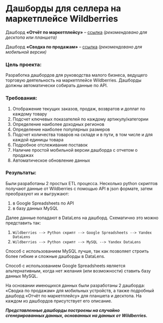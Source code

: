 # Дашборды для селлера на маркетплейсе Wildberries

Дашборд **«Отчёт по маркетплейсу»** – [ссылка](https://datalens.yandex/wz8ojtvdcplsm/ "Дашборд «Отчёт по маркетплейсу»") _(рекомендовано для десктопа или планшета)_

Дашборд **«Сводка по продажам»**    – [ссылка](https://datalens.yandex/low80svy30w2b/ "Дашборд «Сводка по продажам»") _(рекомендовано для мобильной версии)_

### Цель проекта:
Разработка дашбордов для руководства малого бизнеса, ведущего торговую деятельность на маркетплейсе Wildberries. Дашборды должны автоматически собирать данные по API.

### Требования:
1.	Отображение текущих заказов, продаж, возвратов и доплат по каждому товару
2.	Подсчет ключевых показателей по каждому артикулу/категории
3.	Определение наиболее доходных регионов
4.	Определение наиболее популярных размеров
5.	Подсчет количества товаров на складе и в пути, в том числе и для каждой единицы товара
6.	Подробное отслеживание поставок
7.	Наличие простой мобильной версии дашборда с отчетом о продажах
8.	Автоматическое обновление данных

### Результаты:
Были разработаны 2 простых ETL процесса. Несколько python скриптов получают данные от Wildberries с помощью API в json формате, затем преобразуют их и выгружают:
1. в Google Spreadsheets по API
2. в базу данных MySQL

Далее данные попадают в DataLens на дашборд. Схематично это можно представить так:
1. ``Wildberries --> Python скрипт --> Google Spreadsheets --> Yandex DataLens``
2. ``Wildberries --> Python скрипт --> MySQL --> Yandex DataLens``

Способ с использованием MySQL лучше, так как позволяет строить более гибкие и сложные дашборды в DataLens.

Способ с использованием Google Spreadsheets является альтернативным, когда нет желания (или возможности) ставить базу данных MySQL.


На основании имеющихся данных были разработаны 2 дашборда: «Сводка по продажам» для мобильных устройств, а также подробный дашборд «Отчёт по маркетплейсу» для планшета и десктопа. На каждом из дашбордов присутствует его описание.

**_Представленные дашборды построены на случайно сгенерированных данных, основанных на данных от Wildberries._**
